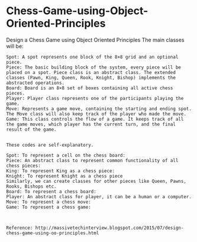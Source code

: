 # Chess-Game-using-Object-Oriented-Principles
Design a Chess Game using Object Oriented Principles
The main classes will be:

    Spot: A spot represents one block of the 8×8 grid and an optional piece.
    Piece: The basic building block of the system, every piece will be placed on a spot. Piece class is an abstract class. The extended classes (Pawn, King, Queen, Rook, Knight, Bishop) implements the abstracted operations.
    Board: Board is an 8×8 set of boxes containing all active chess pieces.
    Player: Player class represents one of the participants playing the game.
    Move: Represents a game move, containing the starting and ending spot. The Move class will also keep track of the player who made the move.
    Game: This class controls the flow of a game. It keeps track of all the game moves, which player has the current turn, and the final result of the game.


    These codes are self-explanatory.

    Spot: To represent a cell on the chess board:
    Piece: An abstract class to represent common functionality of all chess pieces:
    King: To represent King as a chess piece:
    Knight: To represent Knight as a chess piece
    Similarly, we can create classes for other pieces like Queen, Pawns, Rooks, Bishops etc.
    Board: To represent a chess board:
    Player: An abstract class for player, it can be a human or a computer.
    Move: To represent a chess move:
    Game: To represent a chess game:



    Reference: http://massivetechinterview.blogspot.com/2015/07/design-chess-game-using-oo-principles.html
